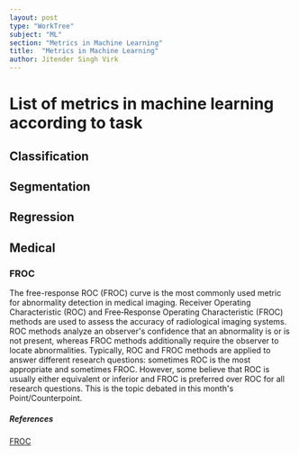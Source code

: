 ```yaml
---
layout: post
type: "WorkTree"
subject: "ML"
section: "Metrics in Machine Learning"
title:  "Metrics in Machine Learning"
author: Jitender Singh Virk
---
```


# List of metrics in machine learning according to task
## Classification

## Segmentation

## Regression

## Medical
### FROC
The free-response ROC (FROC) curve is the most commonly used metric for
abnormality detection in medical imaging.
Receiver Operating Characteristic (ROC) and Free‐Response Operating Characteristic (FROC) methods are used to assess the accuracy of radiological imaging systems. ROC methods analyze an observer's confidence that an abnormality is or is not present, whereas FROC methods additionally require the observer to locate abnormalities. Typically, ROC and FROC methods are applied to answer different research questions: sometimes ROC is the most appropriate and sometimes FROC. However, some believe that ROC is usually either equivalent or inferior and FROC is preferred over ROC for all research questions. This is the topic debated in this month's Point/Counterpoint.

##### References
[FROC](https://aapm.onlinelibrary.wiley.com/doi/full/10.1002/mp.12151)
